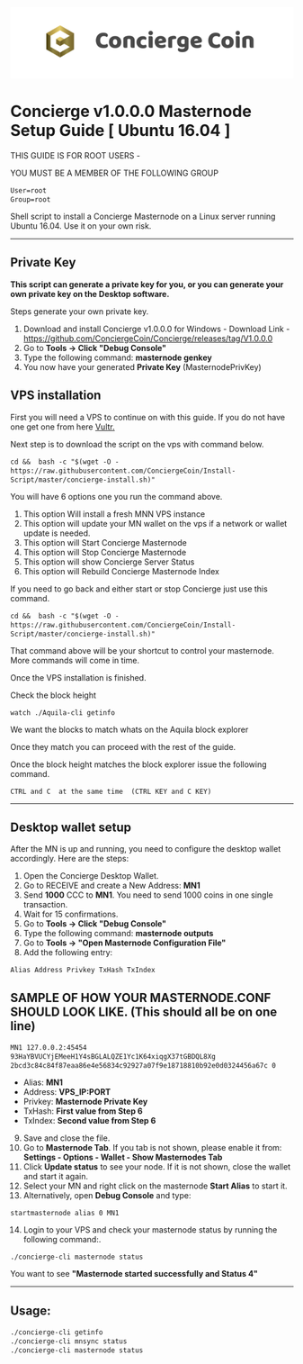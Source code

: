 ![logo](https://github.com/ConciergeCoin/Concierge/blob/master/src/qt/res/images/concierge_logo_horizontal.png)

# Concierge v1.0.0.0 Masternode Setup Guide [ Ubuntu 16.04 ]

THIS GUIDE IS FOR ROOT USERS -

YOU MUST BE A MEMBER OF THE FOLLOWING GROUP
```
User=root
Group=root
```

Shell script to install a Concierge Masternode on a Linux server running Ubuntu 16.04. Use it on your own risk.
***

## Private Key

**This script can generate a private key for you, or you can generate your own private key on the Desktop software.**

Steps generate your own private key. 
1.  Download and install Concierge v1.0.0.0 for Windows -   Download Link  - https://github.com/ConciergeCoin/Concierge/releases/tag/V1.0.0.0
2.  Go to **Tools -> Click "Debug Console"** 
3.  Type the following command: **masternode genkey**  
4. You now have your generated **Private Key**  (MasternodePrivKey)


## VPS installation
First you will need a VPS to continue on with this guide. If you do not have one get one from here [Vultr.](https://www.vultr.com/?ref=7424168)

Next step is to download the script on the vps with command below.
```
cd &&  bash -c "$(wget -O - https://raw.githubusercontent.com/ConciergeCoin/Install-Script/master/concierge-install.sh)"
```

You will have 6 options one you run the command above.
1. This option Will install a fresh MNN VPS instance
2. This option will update your MN wallet on the vps if a network or wallet update is needed.
3. This option will Start Concierge Masternode
4. This option will Stop Concierge Masternode
5. This option will show Concierge Server Status
6. This option will Rebuild Concierge Masternode Index


If you need to go back and either start or stop Concierge just use this command.
```
cd &&  bash -c "$(wget -O - https://raw.githubusercontent.com/ConciergeCoin/Install-Script/master/concierge-install.sh)"
```
That command above will be your shortcut to control your masternode. 
More commands will come in time.

Once the VPS installation is finished.

Check the block height

```
watch ./Aquila-cli getinfo
```

We want the blocks to match whats on the Aquila block explorer

Once they match you can proceed with the rest of the guide.



Once the block height matches the block explorer issue the following command.
```
CTRL and C  at the same time  (CTRL KEY and C KEY)
```
***

## Desktop wallet setup  

After the MN is up and running, you need to configure the desktop wallet accordingly. Here are the steps:  
1. Open the Concierge Desktop Wallet.  
2. Go to RECEIVE and create a New Address: **MN1**  
3. Send **1000** CCC to **MN1**. You need to send 1000 coins in one single transaction.
4. Wait for 15 confirmations.  
5. Go to **Tools -> Click "Debug Console"** 
6. Type the following command: **masternode outputs**  
7. Go to  **Tools -> "Open Masternode Configuration File"**
8. Add the following entry:
```
Alias Address Privkey TxHash TxIndex
```
## SAMPLE OF HOW YOUR MASTERNODE.CONF SHOULD LOOK LIKE.  (This should all be on one line)  

```
MN1 127.0.0.2:45454 93HaYBVUCYjEMeeH1Y4sBGLALQZE1Yc1K64xiqgX37tGBDQL8Xg 2bcd3c84c84f87eaa86e4e56834c92927a07f9e18718810b92e0d0324456a67c 0
```


* Alias: **MN1**
* Address: **VPS_IP:PORT**
* Privkey: **Masternode Private Key**
* TxHash: **First value from Step 6**
* TxIndex:  **Second value from Step 6**
9. Save and close the file.
10. Go to **Masternode Tab**. 
If you tab is not shown, please enable it from: **Settings - Options - Wallet - Show Masternodes Tab**
11. Click **Update status** to see your node. If it is not shown, close the wallet and start it again. 
12. Select your MN and right click on the masternode **Start Alias** to start it.
13. Alternatively, open **Debug Console** and type:

```
startmasternode alias 0 MN1 
``` 

14. Login to your VPS and check your masternode status by running the following command:.

```
./concierge-cli masternode status
```

You want to see **"Masternode started successfully and Status 4"**

***

## Usage:

```
./concierge-cli getinfo
./concierge-cli mnsync status
./concierge-cli masternode status
```
  

